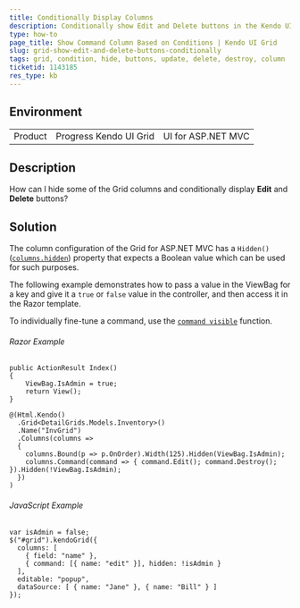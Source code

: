 ```yaml
---
title: Conditionally Display Columns
description: Conditionally show Edit and Delete buttons in the Kendo UI Grid.
type: how-to
page_title: Show Command Column Based on Conditions | Kendo UI Grid
slug: grid-show-edit-and-delete-buttons-conditionally
tags: grid, condition, hide, buttons, update, delete, destroy, column
ticketid: 1143185
res_type: kb
---
```


## Environment

<table>
 <tr>
  <td>Product</td>
  <td>Progress Kendo UI Grid</td>
  <td>UI for ASP.NET MVC</td>
 </tr>
 </tr>
</table>


## Description

How can I hide some of the Grid columns and conditionally display **Edit** and **Delete** buttons?

## Solution

The column configuration of the Grid for ASP.NET MVC has a `Hidden()` ([`columns.hidden`](https://docs.telerik.com/kendo-ui/api/javascript/ui/grid#configuration-columns.hidden)) property that expects a Boolean value which can be used for such purposes.  

The following example demonstrates how to pass a value in the ViewBag for a key and give it a `true` or `false` value in the controller, and then access it in the Razor template.

To individually fine-tune a command, use the [`command visible`](https://docs.telerik.com/kendo-ui/api/javascript/ui/grid#configuration-columns.command.visible) function.

###### Razor Example

```
public ActionResult Index()
{
    ViewBag.IsAdmin = true;
    return View();
}

@(Html.Kendo()
  .Grid<DetailGrids.Models.Inventory>()
  .Name("InvGrid")
  .Columns(columns =>
  {
    columns.Bound(p => p.OnOrder).Width(125).Hidden(ViewBag.IsAdmin);
    columns.Command(command => { command.Edit(); command.Destroy(); }).Hidden(!ViewBag.IsAdmin);
  })
)
```

###### JavaScript Example

```
var isAdmin = false;
$("#grid").kendoGrid({
  columns: [
    { field: "name" },
    { command: [{ name: "edit" }], hidden: !isAdmin }
  ],
  editable: "popup",
  dataSource: [ { name: "Jane" }, { name: "Bill" } ]
});
```
